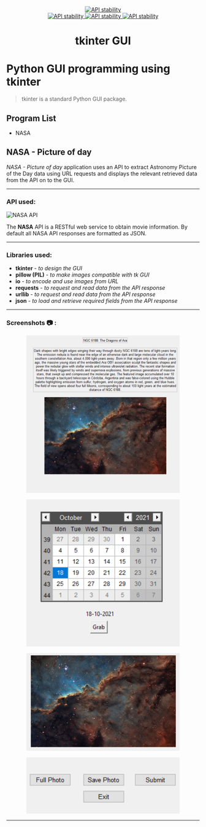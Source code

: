 <div align="center">
  <a href="https://www.python.org/">
    <img src="http://ForTheBadge.com/images/badges/made-with-python.svg"
      alt="API stability" />
  </a>
</div>

<div align="center">
  <!-- Contributors -->
  <a href="https://github.com/somrajchowdhury/Python_GUI_tkinter/graphs/contributors">
    <img src="https://img.shields.io/badge/contributor(s)-1-red.svg"
      alt="API stability" />
  </a>

  <!-- Python Version -->
  <a href="https://github.com/somrajchowdhury/PythonCodes/">
    <img src="https://img.shields.io/badge/Python-3.x-blue.svg"
      alt="API stability" />
  </a>
  
  <!-- Number of Codes -->
  <a href="https://github.com/somrajchowdhury/PythonCodes/">
    <img src="https://img.shields.io/badge/1-codes-brightgreen.svg"
      alt="API stability" />
  </a>
</div>

<h1 align="center">tkinter GUI</h1>

# Python GUI programming using tkinter

> tkinter is a standard Python GUI package.

## Program List

- NASA 

## NASA - Picture of day

*NASA - Picture of day* application uses an API to extract Astronomy Picture of the Day data using URL requests and displays the relevant retrieved data from the API on to the GUI.

---

### API used:

![NASA API](https://miro.medium.com/max/452/1*0tPTi7jNKZbV05A2m0i3Bg.png)

The **NASA** API is a RESTful web service to obtain movie information. By default all NASA API responses are formatted as JSON.

---

### Libraries used:

- **tkinter** - *to design the GUI*
- **pillow (PIL)** - *to make images compatible with tk GUI*
- **io** - *to encode and use images from URL*
- **requests** - *to request and read data from the API response*
- **urllib** - *to request and read data from the API response*
- **json** - *to load and retrieve required fields from the API response*

---

### Screenshots :camera: :


<p align="center"> 
<img src="https://github.com/mbarul/GUI-NASA-REST-API/blob/main/img/picture%20and%20text.PNG" width="400">
</p>
<p align="center"> 
<img src="https://github.com/mbarul/GUI-NASA-REST-API/blob/main/img/calendar.PNG" width="400">
</p>
<p align="center"> 
<img src="https://github.com/mbarul/GUI-NASA-REST-API/blob/main/img/full%20photo.PNG" width="400">
</p>
<p align="center"> 
<img src="https://github.com/mbarul/GUI-NASA-REST-API/blob/main/img/buttons.PNG" width="400">
</p>



---


